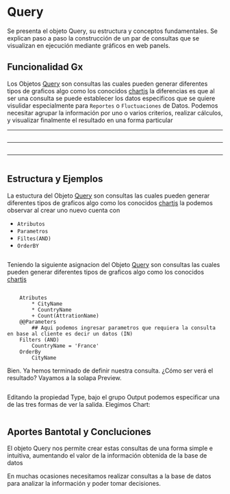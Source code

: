 # Query


<!-- ## Browser API Access Restrictions

Because VuePress applications are server-rendered in Node.js when generating static builds, any Vue usage must conform to the [universal code requirements](https://ssr.vuejs.org/en/universal.html). In short, make sure to only access Browser / DOM APIs in `beforeMount` or `mounted` hooks.

If you are using or demoing components that are not SSR friendly (for example containing custom directives), you can wrap them inside the built-in `<ClientOnly>` component:

## -->

Se presenta el objeto Query, su estructura y conceptos fundamentales. Se explican paso a paso la construcción de un par de consultas que se visualizan en ejecución mediante gráficos en web panels.

## Funcionalidad Gx

Los Objetos [Query](https://training.genexus.com/es/aprendiendo/pdf/disenando-consultas-dinamicas-objeto-query-pdf-6098967) son consultas las cuales pueden generar diferentes tipos de graficos algo como los conocidos [chartjs](https://www.chartjs.org/) la diferencias es que al ser una consulta se puede establecer los datos especificos que se quiere visulidar especialmente para `Reportes` o `Fluctuaciones` de Datos.
Podemos necesitar agrupar la información por uno o varios criterios, realizar cálculos, y
visualizar finalmente el resultado en una forma particular

---------------------------------------------------------------------
<img :src="$withBase('/img/10.png')">

---------------------------------------------------------------------
<img :src="$withBase('/img/11.png')">

---------------------------------------------------------------------
<img :src="$withBase('/img/12.png')">

## Estructura y Ejemplos

La estuctura del Objeto [Query](https://training.genexus.com/es/aprendiendo/pdf/disenando-consultas-dinamicas-objeto-query-pdf-6098967) son consultas las cuales pueden generar diferentes tipos de graficos algo como los conocidos [chartjs](https://www.chartjs.org/) la podemos observar al crear uno nuevo cuenta con 

* `Atributos`
* `Parametros`
* `Filtes(AND)`
* `OrderBY`

<img :src="$withBase('/img/13.png')">

Teniendo la siguiente asignacion del  Objeto [Query](https://training.genexus.com/es/aprendiendo/pdf/disenando-consultas-dinamicas-objeto-query-pdf-6098967) son consultas las cuales pueden generar diferentes tipos de graficos algo como los conocidos [chartjs](https://www.chartjs.org/) 

<img :src="$withBase('/img/14.png')">

```GeneXus
    Atributes
        * CityName
        * CountryName
        + Count(AttrationName)
    @@Parameters
        ## Aqui podemos ingresar parametros que requiera la consulta en base al cliente es decir un datos (IN)
    Filters (AND)
        CountryName = 'France'
    OrderBy
        CityName    
```
Bien. Ya hemos terminado de definir nuestra consulta. ¿Cómo ser verá el resultado?
Vayamos a la solapa Preview.


<img :src="$withBase('/img/15.png')">

Editando la propiedad Type, bajo el grupo Output podemos especificar una de las tres formas
de ver la salida. Elegimos Chart:

<img :src="$withBase('/img/16.png')">

## Aportes Bantotal y Concluciones

El objeto Query nos permite crear estas consultas de una forma simple e intuitiva,
aumentando el valor de la información obtenida de la base de datos

En muchas ocasiones necesitamos realizar consultas a la base de datos para analizar la
información y poder tomar decisiones.





